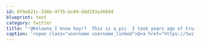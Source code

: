```yaml
---
id: 8f4e621c-336b-4f35-bc04-ddd193a36694
blueprint: text
category: twitter
title: "'@Kelowna I know hey!?  This is a pic  I took years ago of Cruiser doing the same thing: http://twitpic.com/agmz5"
caption: '<span class="username username_linked">@<a href="https://twitter.com/Kelowna" title="Kelowna">Kelowna</a></span> I know hey!?  This is a pic  I took years ago of Cruiser doing the same thing: http://twitpic.com/agmz5'
---
```

